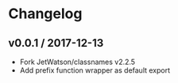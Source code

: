 # Changelog

## v0.0.1 / 2017-12-13

* Fork JetWatson/classnames v2.2.5
* Add prefix function wrapper as default export
